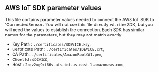 ## AWS IoT SDK parameter values
This file contains parameter values needed to connect the AWS IoT SDK to 'ConnectedSensor'. You will not use this file directly
with the SDK, but you will need the values to establish the connection. Each SDK has similar names for the parameters, but
they may not match exactly.

- Key Path   : `./certificates/$DEVICE.key`,
- Certificate Path  : `./certificates/$DEVICE.crt`,
- CA Path    : `./certificates/AmazonRootCA1.pem`,
- Client Id  : `$DEVICE`,
- Host       : `2oqv2xg9kt66v-ats.iot.us-east-1.amazonaws.com`,